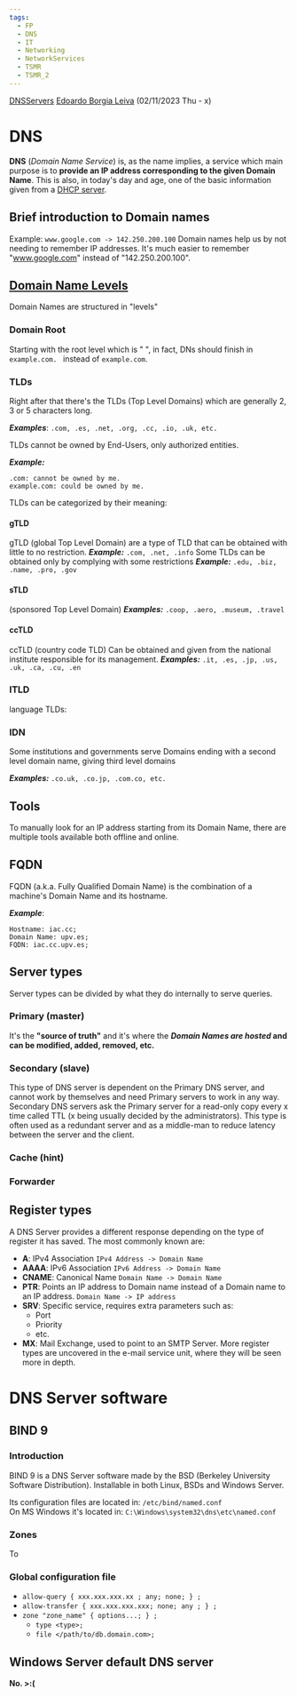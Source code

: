 ```yaml
---
tags:
  - FP
  - DNS
  - IT
  - Networking
  - NetworkServices
  - TSMR
  - TSMR_2
---
```

[DNSServers](DNSServers/DNSServers)
[Edoardo Borgia Leiva](https://edoardo-b-leiva.github.io) (02/11/2023 Thu - x)
# DNS
**DNS** (_Domain Name Service_) is, as the name implies, a service which main purpose is to **provide an IP address corresponding to the given Domain Name**.
This is also, in today's day and age, one of the basic information given from a [DHCP server](DHCP.md).
## Brief introduction to Domain names
Example:
`www.google.com -> 142.250.200.100`
Domain names help us by not needing to remember IP addresses.
It's much easier to remember "www.google.com" instead of "142.250.200.100".
## [Domain Name Levels](./DomainNameLevels/DomainNameLevels.md)
Domain Names are structured in "levels"
### Domain Root
Starting with the root level which is " ", in fact, DNs should finish in `example.com. ` instead of `example.com`.
### TLDs
Right after that there's the TLDs (Top Level Domains) which are generally 2, 3 or 5 characters long.

**_Examples_**: `.com, .es, .net, .org, .cc, .io, .uk, etc.`

TLDs cannot be owned by End-Users, only authorized entities.

**_Example:_**
```
.com: cannot be owned by me.
example.com: could be owned by me.
```
TLDs can be categorized by their meaning:
#### **gTLD**
gTLD (global Top Level Domain) are a type of TLD that can be obtained with little to no restriction.
***Example:*** `.com, .net, .info`
Some TLDs can be obtained only by complying with some restrictions
***Example:*** `.edu, .biz, .name, .pro, .gov`
#### **sTLD**
(sponsored Top Level Domain)
***Examples:*** `.coop, .aero, .museum, .travel`
#### **ccTLD**
ccTLD (country code TLD)
Can be obtained and given from the national institute responsible for its management.
***Examples:*** `.it, .es, .jp, .us, .uk, .ca, .cu, .en`
### **lTLD**
language TLDs: 
### **IDN**
Some institutions and governments serve Domains ending with a second level domain name, giving third level domains

**_Examples:_**
`.co.uk, .co.jp, .com.co, etc.`
## Tools
To manually look for an IP address starting from its Domain Name, there are multiple tools available both offline and online.
## FQDN
FQDN (a.k.a. Fully Qualified Domain Name) is the combination of a machine's Domain Name and its hostname.

**_Example_**: 
```
Hostname: iac.cc;
Domain Name: upv.es;
FQDN: iac.cc.upv.es;
```
## Server types
Server types can be divided by what they do internally to serve queries.
### Primary (master)
It's the **"source of truth"** and it's where the **_Domain Names are hosted_ and can be modified, added, removed, etc.**
### Secondary (slave)
This type of DNS server is dependent on the Primary DNS server, and cannot work by themselves and need Primary servers to work in any way.
Secondary DNS servers ask the Primary server for a read-only copy every x time called TTL (x being usually decided by the administrators).
This type is often used as a redundant server and as a middle-man to reduce latency between the server and the client.
### Cache (hint)
### Forwarder
## Register types
A DNS Server provides a different response depending on the type of register it has saved.
The most commonly known are:
- **A**: IPv4 Association `IPv4 Address -> Domain Name`
- **AAAA**: IPv6 Association `IPv6 Address -> Domain Name`
- **CNAME**: Canonical Name `Domain Name -> Domain Name`
- **PTR**: Points an IP address to Domain name instead of a Domain name to an IP address. `Domain Name -> IP address`
- **SRV**: Specific service, requires extra parameters such as:
  - Port
  - Priority
  - etc.
- **MX**: Mail Exchange, used to point to an SMTP Server.
More register types are uncovered in the e-mail service unit, where they will be seen more in depth.
# DNS Server software
## BIND 9
### Introduction
BIND 9 is a DNS Server software made by the BSD (Berkeley University Software Distribution).
Installable in both Linux, BSDs and Windows Server.

Its configuration files are located in: `/etc/bind/named.conf`  
On MS Windows it's located in: `C:\Windows\system32\dns\etc\named.conf`

### Zones
To 

### Global configuration file
- `allow-query { xxx.xxx.xxx.xx ; any; none; } ;` 
- `allow-transfer { xxx.xxx.xxx.xxx; none; any ; } ;`
- `zone "zone_name" { options...; } ;`
  - `type <type>;`
  - `file </path/to/db.domain.com>;`
## Windows Server default DNS server
**No. >:(**